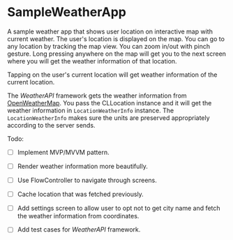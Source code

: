 
# SampleWeatherApp
A sample weather app that shows user location on interactive map with current weather.
The user's location is displayed on the map. You can go to any location by tracking the map view. You can zoom in/out with pinch gesture. Long pressing anywhere on the map will get you to the next screen where you will get the weather information of that location.

Tapping on the user's current location will get weather information of the current location.

The *WeatherAPI* framework gets the weather information from [OpenWeatherMap](https://openweathermap.org). You pass the CLLocation instance and it will get the weather information in `LocationWeatherInfo` instance. The `LocationWeatherInfo` makes sure the units are preserved appropriately according to the server sends.

Todo:
- [ ] Implement MVP/MVVM pattern.
- [ ] Render weather information more beautifully.
- [ ] Use FlowController to navigate through screens.
- [ ] Cache location that was fetched previously.
- [ ] Add settings screen to allow user to opt not to get city name and fetch the weather information from coordinates.
- [ ] Add test cases for *WeatherAPI* framework.

